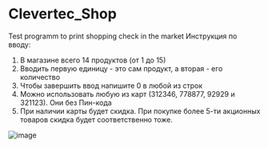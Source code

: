 # Clevertec_Shop
Test programm to print shopping check in the market
Инструкция по вводу:
1. В магазине всего 14 продуктов (от 1 до 15)
2. Вводить первую единицу - это сам продукт, а вторая - его количество
3. Чтобы завершить ввод напишите 0 в любой из строк
4. Можно использовать любую из карт (312346, 778877, 92929 и 321123). Они без Пин-кода
5. При наличии карты будет скидка. При покупке более 5-ти акционных товаров скидка будет соответственно тоже.

![image](https://user-images.githubusercontent.com/48067632/99807953-3ebf4580-2b51-11eb-8cec-684a2bb1893b.png)
